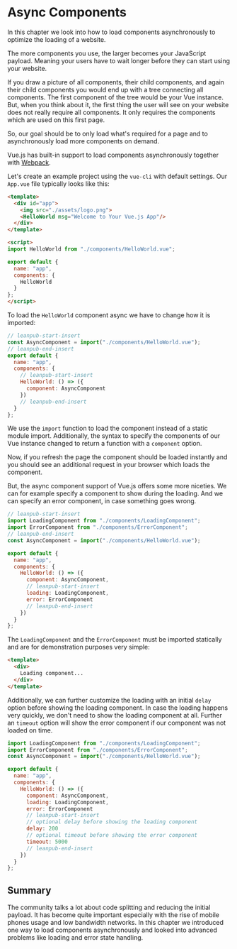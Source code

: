 # Async Components

In this chapter we look into how to load components asynchronously to optimize the loading of a website. 

The more components you use, the larger becomes your JavaScript payload. Meaning your users have to wait longer before they can start using your website.

If you draw a picture of all components, their child components, and again their child components you would end up with a tree connecting all components. The first component of the tree would be your Vue instance. But, when you think about it, the first thing the user will see on your website does not really require all components. It only requires the components which are used on this first page.

So, our goal should be to only load what's required for a page and to asynchronously load more components on demand.

Vue.js has built-in support to load components asynchronously together with [Webpack](https://webpack.js.org/).

Let's create an example project using the `vue-cli` with default settings. Our `App.vue` file typically looks like this:

```html
<template>
  <div id="app">
    <img src="./assets/logo.png">
    <HelloWorld msg="Welcome to Your Vue.js App"/>
  </div>
</template>

<script>
import HelloWorld from "./components/HelloWorld.vue";

export default {
  name: "app",
  components: {
    HelloWorld
  }
};
</script>
```

To load the `HelloWorld` component async we have to change how it is imported:

```js
// leanpub-start-insert
const AsyncComponent = import("./components/HelloWorld.vue");
// leanpub-end-insert
export default {
  name: "app",
  components: {
    // leanpub-start-insert
    HelloWorld: () => ({
      component: AsyncComponent
    })
    // leanpub-end-insert
  }
};
```

We use the `import` function to load the component instead of a static module import. Additionally, the syntax to specify the components of our Vue instance changed to return a function with a `component` option.

Now, if you refresh the page the component should be loaded instantly and you should see an additional request in your browser which loads the component.

But, the async component support of Vue.js offers some more niceties. We can for example specify a component to show during the loading. And we can specify an error component, in case something goes wrong.

```js
// leanpub-start-insert
import LoadingComponent from "./components/LoadingComponent";
import ErrorComponent from "./components/ErrorComponent";
// leanpub-end-insert
const AsyncComponent = import("./components/HelloWorld.vue");

export default {
  name: "app",
  components: {
    HelloWorld: () => ({
      component: AsyncComponent,
      // leanpub-start-insert
      loading: LoadingComponent,
      error: ErrorComponent
      // leanpub-end-insert
    })
  }
};
```

The `LoadingComponent` and the `ErrorComponent` must be imported statically and are for demonstration purposes very simple:

```html
<template>
  <div>
    Loading component...
  </div>
</template>
```

Additionally, we can further customize the loading with an initial `delay` option before showing the loading component. In case the loading happens very quickly, we don't need to show the loading component at all. Further an `timeout` option will show the error component if our component was not loaded on time.

```js
import LoadingComponent from "./components/LoadingComponent";
import ErrorComponent from "./components/ErrorComponent";
const AsyncComponent = import("./components/HelloWorld.vue");

export default {
  name: "app",
  components: {
    HelloWorld: () => ({
      component: AsyncComponent,
      loading: LoadingComponent,
      error: ErrorComponent
      // leanpub-start-insert
      // optional delay before showing the loading component
      delay: 200
      // optional timeout before showing the error component
      timeout: 5000
      // leanpub-end-insert
    })
  }
};
```

## Summary

The community talks a lot about code splitting and reducing the initial payload. It has become quite important especially with the rise of mobile phones usage and low bandwidth networks. In this chapter we introduced one way to load components asynchronously and looked into advanced problems like loading and error state handling.
